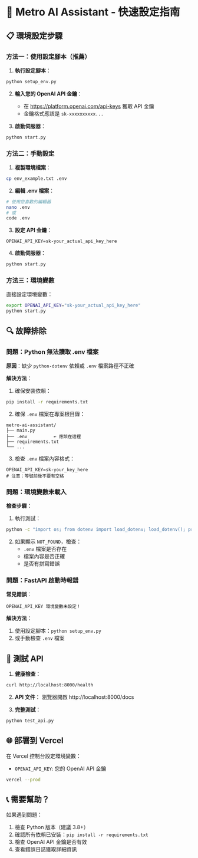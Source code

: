 # 🚀 Metro AI Assistant - 快速設定指南

## 📋 環境設定步驟

### 方法一：使用設定腳本（推薦）

1. **執行設定腳本**：
```bash
python setup_env.py
```

2. **輸入您的 OpenAI API 金鑰**：
   - 在 https://platform.openai.com/api-keys 獲取 API 金鑰
   - 金鑰格式應該是 `sk-xxxxxxxxxx...`

3. **啟動伺服器**：
```bash
python start.py
```

### 方法二：手動設定

1. **複製環境檔案**：
```bash
cp env_example.txt .env
```

2. **編輯 .env 檔案**：
```bash
# 使用您喜歡的編輯器
nano .env
# 或
code .env
```

3. **設定 API 金鑰**：
```
OPENAI_API_KEY=sk-your_actual_api_key_here
```

4. **啟動伺服器**：
```bash
python start.py
```

### 方法三：環境變數

直接設定環境變數：
```bash
export OPENAI_API_KEY="sk-your_actual_api_key_here"
python start.py
```

## 🔍 故障排除

### 問題：Python 無法讀取 .env 檔案

**原因**：缺少 `python-dotenv` 依賴或 `.env` 檔案路徑不正確

**解決方法**：
1. 確保安裝依賴：
```bash
pip install -r requirements.txt
```

2. 確保 `.env` 檔案在專案根目錄：
```
metro-ai-assistant/
├── main.py
├── .env          ← 應該在這裡
├── requirements.txt
└── ...
```

3. 檢查 `.env` 檔案內容格式：
```
OPENAI_API_KEY=sk-your_key_here
# 注意：等號前後不要有空格
```

### 問題：環境變數未載入

**檢查步驟**：
1. 執行測試：
```bash
python -c "import os; from dotenv import load_dotenv; load_dotenv(); print('API Key:', os.getenv('OPENAI_API_KEY', 'NOT_FOUND'))"
```

2. 如果顯示 `NOT_FOUND`，檢查：
   - `.env` 檔案是否存在
   - 檔案內容是否正確
   - 是否有拼寫錯誤

### 問題：FastAPI 啟動時報錯

**常見錯誤**：
```
OPENAI_API_KEY 環境變數未設定！
```

**解決方法**：
1. 使用設定腳本：`python setup_env.py`
2. 或手動檢查 `.env` 檔案

## 📱 測試 API

1. **健康檢查**：
```bash
curl http://localhost:8000/health
```

2. **API 文件**：
   瀏覽器開啟 http://localhost:8000/docs

3. **完整測試**：
```bash
python test_api.py
```

## 🌐 部署到 Vercel

在 Vercel 控制台設定環境變數：
- `OPENAI_API_KEY`: 您的 OpenAI API 金鑰

```bash
vercel --prod
```

## 📞 需要幫助？

如果遇到問題：
1. 檢查 Python 版本（建議 3.8+）
2. 確認所有依賴已安裝：`pip install -r requirements.txt`
3. 檢查 OpenAI API 金鑰是否有效
4. 查看錯誤日誌獲取詳細資訊

